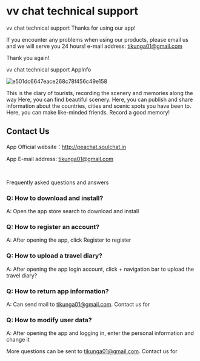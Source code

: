 # vv chat technical support


vv chat technical support
Thanks for using our app!


If you encounter any problems when using our products, please email us and we will serve you 24 hours!
e-mail address: tikunga01@gmail.com


Thank you again!


vv chat technical support
AppInfo


![e501dc6647eace268c78f456c49e158](https://user-images.githubusercontent.com/37922559/168203794-b123619f-7668-411f-a858-4098c7acd0a9.png)

This is the diary of tourists, recording the scenery and memories along the way
Here, you can find beautiful scenery.
Here, you can publish and share information about the countries, cities and scenic spots you have been to.
Here, you can make like-minded friends.
Record a good memory!

## Contact Us

App Official website：http://peachat.soulchat.in

App E-mail address: tikunga01@gmail.com

 

Frequently asked questions and answers
### Q: How to download and install?

A: Open the app store search to download and install

### Q: How to register an account?

A: After opening the app, click Register to register

### Q: How to upload a travel diary?

A: After opening the app login account, click + navigation bar to upload the travel diary?

### Q: How to return app information?

A: Can send mail to tikunga01@gmail.com. Contact us for

### Q: How to modify user data?

A: After opening the app and logging in, enter the personal information and change it

More questions can be sent to tikunga01@gmail.com. Contact us for
